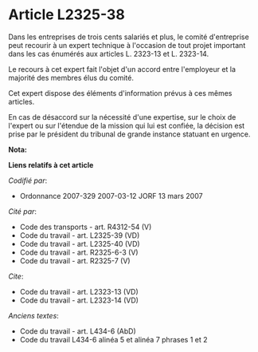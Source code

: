 # Article L2325-38

Dans les entreprises de trois cents salariés et plus, le comité d'entreprise peut recourir à un expert technique à l'occasion
de tout projet important dans les cas énumérés aux articles L. 2323-13 et L. 2323-14.

Le recours à cet expert fait l'objet d'un accord entre l'employeur et la majorité des membres élus du comité.

Cet expert dispose des éléments d'information prévus à ces mêmes articles.

En cas de désaccord sur la nécessité d'une expertise, sur le choix de l'expert ou sur l'étendue de la mission qui lui est
confiée, la décision est prise par le président du tribunal de grande instance statuant en urgence.

**Nota:**



**Liens relatifs à cet article**

_Codifié par_:

  - Ordonnance 2007-329 2007-03-12 JORF 13 mars 2007

_Cité par_:

  - Code des transports - art. R4312-54 (V)
  - Code du travail - art. L2325-39 (VD)
  - Code du travail - art. L2325-40 (VD)
  - Code du travail - art. R2325-6-3 (V)
  - Code du travail - art. R2325-7 (V)

_Cite_:

  - Code du travail - art. L2323-13 (VD)
  - Code du travail - art. L2323-14 (VD)

_Anciens textes_:

  - Code du travail - art. L434-6 (AbD)
  - Code du travail L434-6 alinéa 5 et alinéa 7 phrases 1 et 2
